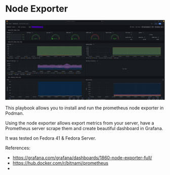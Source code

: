 # Node Exporter

![grafana dashboard](./img.png)

This playbook allows you to install and run the prometheus node exporter in Podman.

Using the node exporter allows export metrics from your server, have a Prometheus server scrape them and
create beautiful dashboard in Grafana.

It was tested on Fedora 41 & Fedora Server.

References:

- https://grafana.com/grafana/dashboards/1860-node-exporter-full/
- https://hub.docker.com/r/bitnami/prometheus
- 